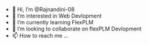- 👋 Hi, I’m @Rajnandini-08
- 👀 I’m interested in Web Devlopment
- 🌱 I’m currently learning FlexPLM
- 💞️ I’m looking to collaborate on flexPLM Devlopment
- 📫 How to reach me ...

<!---
Rajnandini-08/Rajnandini-08 is a ✨ special ✨ repository because its `README.md` (this file) appears on your GitHub profile.
You can click the Preview link to take a look at your changes.
--->
